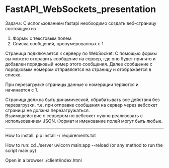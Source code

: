 # FastAPI_WebSockets_presentation

Задача: 
С использованием fastapi необходимо создать веб-страницу состоящую из
1. Формы с текстовым полем
2. Списка сообщений, пронумерованных с 1

Страница подключается к серверу по WebSocket.
С помощью формы вы можете отправить сообщение на сервер, где оно будет принято и добавлен порядковый номер этого сообщения.
Далее сообщение с порядковым номером отправляется на страницу и отображается в списке.

При перезагрузке страницы данные о номерации теряются и начинается с 1.

Страница должна быть динамической, обрабатывать все действия без перезагрузки, 
т.е. при отправке сообщения на сервер через вебсокет страница не должна перезагружаться.  
Взаимодействие с сервером по вебсокет нужно реализовать с использованием JSON. Формат и именование полей могут быть любые.
___________________________________________________________________________________________________________________________

How to install:
pip install -r requirements.txt

How to run:
cd ./server
uvicorn main:app --reload
(or any method to run the script main.py)

Open in a browser ./client/index.html


